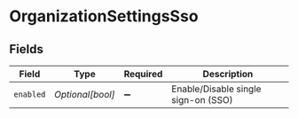 # OrganizationSettingsSso


## Fields

| Field                               | Type                                | Required                            | Description                         |
| ----------------------------------- | ----------------------------------- | ----------------------------------- | ----------------------------------- |
| `enabled`                           | *Optional[bool]*                    | :heavy_minus_sign:                  | Enable/Disable single sign-on (SSO) |